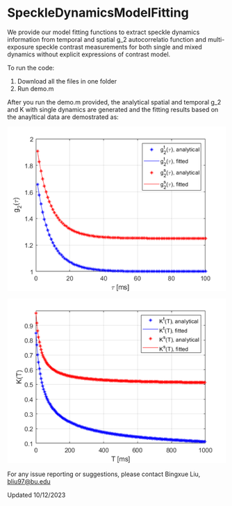 # SpeckleDynamicsModelFitting

We provide our model fitting functions to extract speckle dynamics information from temporal 
and spatial g_2 autocorrelatio function and multi-exposure speckle contrast measurements for both single and mixed dynamics without explicit expressions of contrast model.

To run the code:

1. Download all the files in one folder
2. Run demo.m 

After you run the demo.m provided, the analytical spatial and temporal g_2 and K with single dynamics are generated and the fitting results based on the anayltical data are demostrated as:

![Alt text](g2fitting.png)

![Alt text](Contrastfitting.png)
  
For any issue reporting or suggestions, please contact Bingxue Liu, bliu97@bu.edu

Updated 10/12/2023
